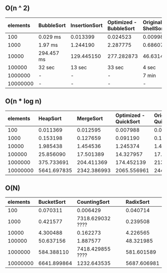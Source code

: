 ## O(n ^ 2)
| elements | BubbleSort   | InsertionSort | Optimized - BubbleSort | Original - ShellSort | SelectionSort |
| :----    | :----        | :----         | :----                  | :----                | :----         |
| 100      | 0.029 ms     | 0.013399      | 0.024523               | 0.009986             | 0.013637      |
| 1000     | 1.97 ms     | 1.244190      | 2.287775               | 0.686070             | 1.037998      |
| 10000    | 294.457 ms   | 129.445150    | 277.282873             | 46.631470            | 101.136524    |
| 100000   | 32 sec | 13 sec  | 33 sec           | 4 sec          | 10 sec  |
| 1000000  | -            | -             | -                      | 7 min        | -             |
| 10000000 | -            | -             | -                      | -                    | -             |

## O(n * log n)
| elements | HeapSort    | MergeSort   | Optimized - QuickSort | Original - QuickSort |
| :----    | :----       | :----       | :----                 | :----                |
| 100      | 0.011369    | 0.012595    | 0.007988              | 0.009823             |
| 1000     | 0.153198    | 0.127659    | 0.091190              | 0.118100             |
| 10000    | 1.985438    | 1.454536    | 1.245374              | 1.448094             |
| 100000   | 25.856090   | 17.501389   | 14.327957             | 17.675591            |
| 1000000  | 375.733691  | 204.411369  | 174.452139            | 213.446773           |
| 10000000 | 5641.697835 | 2342.386993 | 2065.556961           | 2445.640674          |

## O(N)
| elements | BucketSort  | CountingSort | RadixSort   |
| :----    | :----       | :----        | :----       |
| 100      | 0.070311    | 0.006429     | 0.040714    |
| 1000     | 0.421577    | 7318.629032 ????  | 0.239508    |
| 10000    | 4.300488    | 0.162273     | 4.226565    |
| 100000   | 50.637156   | 1.887577     | 48.321985   |
| 1000000  | 584.388110  | 7418.429855 ????  | 581.601589  |
| 10000000 | 6641.899864 | 1232.643535  | 5687.606981 |